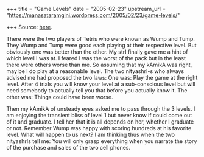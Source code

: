 +++
title = "Game Levels"
date = "2005-02-23"
upstream_url = "https://manasataramgini.wordpress.com/2005/02/23/game-levels/"

+++
Source: [here](https://manasataramgini.wordpress.com/2005/02/23/game-levels/).

There were the two players of Tetris who were known as Wump and Tump. They Wump and Tump were good each playing at their respective level. But obviously one was better than the other. My strI finally gave me a hint of which level I was at. I feared I was the worst of the pack but in the least there were others worse than me. So assuming that my kAmikA was right, may be I do play at a reasonable level. The two nityashrI-s who always advised me had proposed the two laws: One was: Play the game at the right level. After 4 trials you will know your level at a sub-conscious level but will need somebody to actually tell you that before you actually know it. The other was: Things could have been worse.

Then my kAmikA of unsteady eyes asked me to pass through the 3 levels. I am enjoying the transient bliss of level 1 but never know if could come out of it and graduate. I tell her that it is all depends on her, whether I graduate or not. Remember Wump was happy with scoring hundreds at his favorite level. What will happen to us next? I am thinking thus when the two nityashrIs tell me: You will only grasp everything when you narrate the story of the purchase and sales of the two cell phones.

